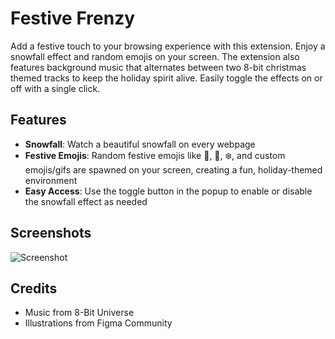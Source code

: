 # Festive Frenzy

Add a festive touch to your browsing experience with this extension. Enjoy a snowfall effect and random emojis on your screen. The extension also features background music that alternates between two 8-bit christmas themed tracks to keep the holiday spirit alive. Easily toggle the effects on or off with a single click.

## Features

- **Snowfall**: Watch a beautiful snowfall on every webpage
- **Festive Emojis**: Random festive emojis like 🎄, 🎅, ❄️, and custom emojis/gifs are spawned on your screen, creating a fun, holiday-themed environment
- **Easy Access**: Use the toggle button in the popup to enable or disable the snowfall effect as needed

## Screenshots

![Screenshot](https://cloud-ang1rlegs-hack-club-bot.vercel.app/1output.gif)  

## Credits

- Music from 8-Bit Universe
- Illustrations from Figma Community